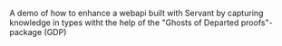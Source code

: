 A demo of how to enhance a webapi built with Servant by capturing knowledge in types witht the help of the "Ghosts of Departed proofs"-package (GDP)